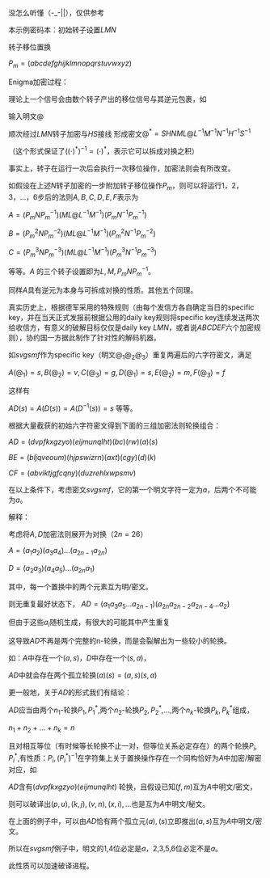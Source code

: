 没怎么听懂（-_-||），仅供参考



本示例密码本：初始转子设置$LMN$

转子移位置换

$P_m=(abcdefghijklmnopqrstuvwxyz)$



Enigma加密过程：

理论上一个信号会由数个转子产出的移位信号与其逆元包裹，如

输入明文$@$

顺次经过$LMN$转子加密与$HS$接线
形成密文$@^*=SHNML@L^{-1}M^{-1}N^{-1}H^{-1}S^{-1}$

（这个形式保证了$((\cdot)^*)^{-1}=(\cdot)^*$，表示它可以拆成对换之积）

事实上，转子在运行一次后会执行一次移位操作，加密法则会有所改变。

如假设在上述$N$转子加密的一步附加转子移位操作$P_m$，则可以将运行1，2，3，...，6步后的法则$A,B,C,D,E,F$表示为

$A=(P_mNP_m^{-1})(ML@L^{-1}M^{-1})(P_mN^{-1}P_m^{-1})$ 

$B=(P_m^2NP_m^{-2})(ML@L^{-1}M^{-1})(P_m^2N^{-1}P_m^{-2})$

$C=(P_m^3NP_m^{-3})(ML@L^{-1}M^{-1})(P_m^3N^{-1}P_m^{-3})$

等等。$A$ 的三个转子设置即为$L,M,P_mNP_m^{-1}$。

同样$A$具有逆元为本身与可拆成对换的性质。其他五个同理。



真实历史上，根据德军采用的特殊规则（由每个发信方各自确定当日的specific key，并在当天正式发报前根据公用的daily key规则将specific key连续发送两次给收信方，有意义的破解目标仅仅是daily key $LMN$，或者说$ABCDEF$六个加密规则），协约国一方据此制作了针对性的解码机器。

如$svgsmf$作为specific key（明文$@_1@_2@_3$）重复两遍后的六字符密文，满足

$A(@_1)=s,B(@_2)=v,C(@_3)=g,D(@_1)=s,E(@_2)=m,F(@_3)=f$

这样有

$AD(s)=A(D(s))=A(D^{-1}(s))=s$ 等等。

根据大量截获的初始六字符密文得到下面的三组加密法则轮换组合：

$AD=(dvpfkxgzyo)(eijmunqlht)(bc)(rw)(a)(s)$

$BE=(bljqveoum)(hjpswizrn)(axt)(cgy)(d)(k)$

$CF=(abviktjgfcqny)(duzrehlxwpsmv)$



在以上条件下，考虑密文$svgsmf$，它的第一个明文字符一定为$a$，后两个不可能为$a$。

解释：

考虑将$A,D$加密法则展开为对换（$2n=26$）

$A=(a_1a_2)(a_3a_4)...(a_{2n-1}a_{2n})$

$D=(a_2a_3)(a_4a_5)...(a_{2n}a_1)$

其中，每一个置换中的两个元素互为明/密文。

则无重复最好状态下， $AD=(a_1a_3a_5...a_{2n-1})(a_{2n}a_{2n-2}a_{2n-4}...a_2)$

但由于这些$a_i$随机生成，有很大的可能其中产生重复

这导致$AD$不再是两个完整的n-轮换，而是会裂解出为一些较小的轮换。

如：$A$中存在一个$(a,s)$，$D$中存在一个$(s,a)$，

$AD$中就会存在两个孤立轮换$(a)(s)=(a,s)(s,a)$

更一般地，关于$AD$的形式我们有结论：

$AD$应当由两个$n_1$-轮换$P_1,P_1^*$,两个$n_2$-轮换$P_2,P_2^*$,...,两个$n_k$-轮换$P_k,P_k^*$组成，

$n_1+n_2+...+n_k=n$

且对相互等位（有时候等长轮换不止一对，但等位关系必定存在）的两个轮换$P_i,P_i^*$,有性质：$P_i,(P_i^*)^{-1}$在字符集上关于置换操作存在一个同构恰好为$A$中加密/解密对应，如

$AD$含有$(dvpfkxgzyo)(eijmunqlht)$ 轮换，且假设已知$(f,m)$互为$A$中明文/密文，

则可以破译出$(p,u),(k,j),(v,n),(x,i),...$也是互为$A$中明文/秘文。

在上面的例子中，可以由$AD$恰有两个孤立元$(a),(s)$立即推出$(a,s)$互为$A$中明文/密文。

所以在$svgsmf$例子中，明文的1,4位必定是$a$，2,3,5,6位必定不是$a$。

此性质可以加速破译进程。
